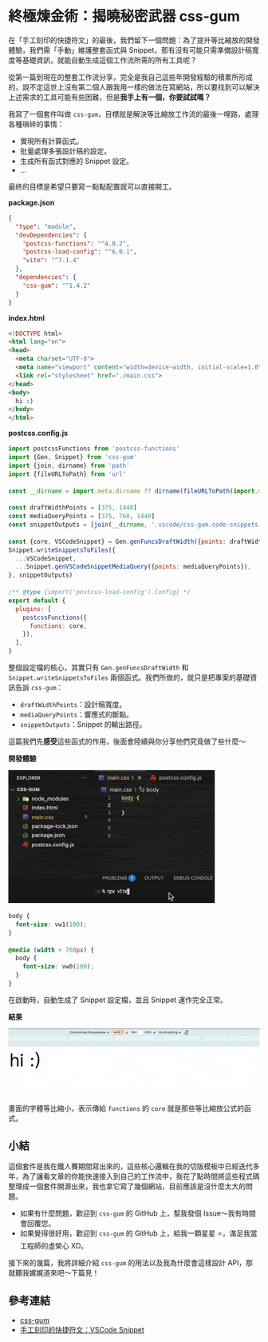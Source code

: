 # 終極煉金術：揭曉秘密武器 css-gum

在「手工刻印的快捷符文」的最後，我們留下一個問題：為了提升等比縮放的開發體驗，我們需「手動」維護整套函式與 Snippet，那有沒有可能只需準備設計稿寬度等基礎資訊，就能自動生成這個工作流所需的所有工具呢？

從第一篇到現在的整套工作流分享，完全是我自己這些年開發經驗的積累所形成的，說不定這世上沒有第二個人跟我用一樣的做法在寫網站，所以要找到可以解決上述需求的工具可能有些困難，但是**我手上有一個，你要試試嗎？**

我寫了一個套件叫做 `css-gum`，目標就是解決等比縮放工作流的最後一哩路，處理各種瑣碎的事情：

- 實現所有計算函式。
- 批量處理多張設計稿的設定。
- 生成所有函式對應的 Snippet 設定。
- ...

最終的目標是希望只要寫一點點配置就可以直接開工。

**package.json**

```json
{
  "type": "module",
  "devDependencies": {
    "postcss-functions": "^4.0.2",
    "postcss-load-config": "^6.0.1",
    "vite": "^7.1.4"
  },
  "dependencies": {
    "css-gum": "^1.4.2"
  }
}
```

**index.html**

```html
<!DOCTYPE html>
<html lang="en">
<head>
  <meta charset="UTF-8">
  <meta name="viewport" content="width=device-width, initial-scale=1.0">
  <link rel="stylesheet" href="./main.css">
</head>
<body>
  hi :)
</body>
</html>
```

**postcss.config.js**

```js
import postcssFunctions from 'postcss-functions'
import {Gen, Snippet} from 'css-gum'
import {join, dirname} from 'path'
import {fileURLToPath} from 'url'

const __dirname = import.meta.dirname ?? dirname(fileURLToPath(import.meta.url)) ?? ''

const draftWidthPoints = [375, 1440]
const mediaQueryPoints = [375, 768, 1440]
const snippetOutputs = [join(__dirname, '.vscode/css-gum.code-snippets')]

const {core, VSCodeSnippet} = Gen.genFuncsDraftWidth({points: draftWidthPoints})
Snippet.writeSnippetsToFiles({
  ...VSCodeSnippet,
  ...Snippet.genVSCodeSnippetMediaQuery({points: mediaQueryPoints}),
}, snippetOutputs)

/** @type {import('postcss-load-config').Config} */
export default {
  plugins: [
    postcssFunctions({
      functions: core,
    }),
  ],
}
```

整個設定檔的核心，其實只有 `Gen.genFuncsDraftWidth` 和 `Snippet.writeSnippetsToFiles` 兩個函式。我們所做的，就只是把專案的基礎資訊告訴 `css-gum`：

- `draftWidthPoints`：設計稿寬度。
- `mediaQueryPoints`：響應式的斷點。
- `snippetOutputs`：Snippet 的輸出路徑。

這篇我們先**感受**這些函式的作用，後面會陸續與你分享他們究竟做了些什麼～

**開發體驗**

![](./assets/css-gum-dev.gif)

```css
body {
  font-size: vw1(100);
}

@media (width < 768px) {
  body {
    font-size: vw0(100);
  }
}
```

在啟動時，自動生成了 Snippet 設定檔，並且 Snippet 運作完全正常。

**結果**

![](./assets/css-gum-result.gif)

畫面的字體等比縮小，表示傳給 `functions` 的 `core` 就是那些等比縮放公式的函式。

## 小結

這個套件是我在鐵人賽期間寫出來的，這些核心邏輯在我的切版模板中已經迭代多年，為了讓看文章的你能快速接入到自己的工作流中，我花了點時間將這些程式碼整理成一個套件開源出來，我也拿它寫了幾個網站，目前應該是沒什麼太大的問題。

- 如果有什麼問題，歡迎到 `css-gum` 的 GitHub 上，幫我發個 Issue～我有時間會回覆您。
- 如果覺得很好用，歡迎到 `css-gum` 的 GitHub 上，給我一顆星星 ⭐，滿足我當工程師的虛榮心 XD。

接下來的幾篇，我將詳細介紹 `css-gum` 的用法以及我為什麼會這樣設計 API，那就聽我娓娓道來吧～下篇見！

## 參考連結

- [css-gum](https://github.com/jzovvo/css-gum)
- [手工刻印的快捷符文：VSCode Snippet](../../5-snippets/1/index.md)
